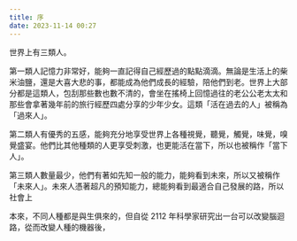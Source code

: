 ```yaml
---
title: 序
date: 2023-11-14 00:27
---
```

世界上有三類人。

第一類人記憶力非常好，能夠一直記得自己經歷過的點點滴滴。無論是生活上的柴米油鹽，還是大喜大悲的事，都能成為他們成長的經驗，陪他們到老。世界上大部分都是這類人，包刮那些數也數不清的，會坐在搖椅上回憶過往的老公公老太太和那些會拿著幾年前的旅行經歷四處分享的少年少女。這類「活在過去的人」被稱為「過來人」。

第二類人有優秀的五感，能夠充分地享受世界上各種視覺，聽覺，觸覺，味覺，嗅覺盛宴。他們比其他種類的人更享受刺激，也更能活在當下，所以也被稱作「當下人」。

第三類人數量最少，他們有著如先知一般的能力，能夠看到未來，所以又被稱作「未來人」。未來人憑著超凡的預知能力，總能夠看到最適合自己發展的路，所以社會上

本來，不同人種都是與生俱來的，但自從 2112 年科學家研究出一台可以改變腦迴路，從而改變人種的機器後，